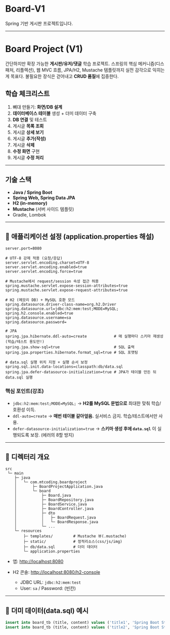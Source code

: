 # Board-V1
Spring 기반 게시판 프로젝트입니다.

---

# Board Project (V1)

간단하지만 확장 가능한 **게시판/유저/댓글** 학습 프로젝트. 스프링의 핵심 메커니즘(디스패처, 리플렉션), 웹 MVC 흐름, JPA/H2, Mustache 템플릿까지 실전 감각으로 익히는 게 목표다. 불필요한 장식은 걷어내고 **CRUD 품질**에 집중한다.

## 학습 체크리스트

1. 뼈대 만들기: **화면/DB 설계**
2. **데이터베이스 테이블** 생성 + 더미 데이터 구축
3. **DB 연결** 및 테스트
4. 게시글 **목록 조회**
5. 게시글 **상세 보기**
6. 게시글 **추가(작성)**
7. 게시글 **삭제**
8. **수정 화면** 구현
9. 게시글 **수정 처리**

---

## 기술 스택

* **Java / Spring Boot**
* **Spring Web, Spring Data JPA**
* **H2 (in-memory)**
* **Mustache** (서버 사이드 템플릿)
* Gradle, Lombok

---

## 🔩 애플리케이션 설정 (application.properties 해설)

```properties
server.port=8080

# UTF-8 강제 적용 (요청/응답)
server.servlet.encoding.charset=UTF-8
server.servlet.encoding.enabled=true
server.servlet.encoding.force=true

# Mustache에서 request/session 속성 접근 허용
spring.mustache.servlet.expose-session-attributes=true
spring.mustache.servlet.expose-request-attributes=true

# H2 (메모리 DB) + MySQL 호환 모드
spring.datasource.driver-class-name=org.h2.Driver
spring.datasource.url=jdbc:h2:mem:test;MODE=MySQL;
spring.h2.console.enabled=true
spring.datasource.username=sa
spring.datasource.password=

# JPA
spring.jpa.hibernate.ddl-auto=create            # 매 실행마다 스키마 재생성 (학습/테스트 용도만!)
spring.jpa.show-sql=true                        # SQL 출력
spring.jpa.properties.hibernate.format_sql=true # SQL 포맷팅

# data.sql 실행 위치 지정 + 실행 순서 보정
spring.sql.init.data-locations=classpath:db/data.sql
spring.jpa.defer-datasource-initialization=true # JPA가 테이블 만든 뒤 data.sql 실행
```

### 핵심 포인트(강조)

* `jdbc:h2:mem:test;MODE=MySQL;`
  → **H2를 MySQL 문법으로** 최대한 맞춰 학습/호환성 이득.
* `ddl-auto=create`
  → **매번 테이블 갈아엎음.** 실서비스 금지. 학습/테스트에서만 사용.
* `defer-datasource-initialization=true`
  → **스키마 생성 후에 `data.sql`** 이 실행되도록 보장. (에러의 8할 방지)

---

## 📁 디렉터리 개요

```
src
 └─ main
    ├─ java
    │   └─ com.mtcoding.boardproject
    │       ├─ BoardProjectApplication.java
    │       └─ board
    │           ├─ Board.java
    │           ├─ BoardRepository.java
    │           ├─ BoardService.java
    │           ├─ BoardController.java
    │           ├─ dto
    │           │   ├─ BoardRequest.java
    │           │   └─ BoardResponse.java
    │           └─ ...
    └─ resources
        ├─ templates/         # Mustache 뷰(.mustache)
        ├─ static/            # 정적리소스(css/js/img)
        ├─ db/data.sql        # 더미 데이터
        └─ application.properties
```

* 앱: [http://localhost:8080](http://localhost:8080)
* H2 콘솔: [http://localhost:8080/h2-console](http://localhost:8080/h2-console)

    * JDBC URL: `jdbc:h2:mem:test`
    * User: `sa` / Password: (빈칸)

---

## 🧪 더미 데이터(data.sql) 예시

```sql
insert into board_tb (title, content) values ('title1', 'Spring Boot Study 1');
insert into board_tb (title, content) values ('title2', 'Spring Boot Study 2');
```